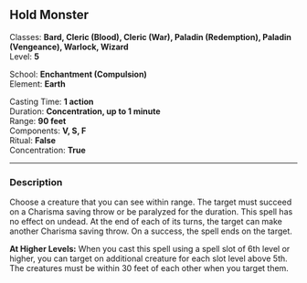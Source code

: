 ## Hold Monster

Classes: **Bard, Cleric (Blood), Cleric (War), Paladin (Redemption), Paladin (Vengeance), Warlock, Wizard**  
Level: **5**  

School: **Enchantment (Compulsion)**  
Element: **Earth**  

Casting Time: **1 action**  
Duration: **Concentration, up to 1 minute**  
Range: **90 feet**  
Components: **V, S, F**  
Ritual: **False**  
Concentration: **True**  

------

### Description

Choose a creature that you can see within range. The target must succeed on a Charisma saving throw or be paralyzed for the duration. This spell has no effect on undead. At the end of each of its turns, the target can make another Charisma saving throw. On a success, the spell ends on the target.

**At Higher Levels:** When you cast this spell using a spell slot of 6th level or higher, you can target on additional creature for each slot level above 5th. The creatures must be within 30 feet of each other when you target them.